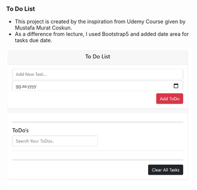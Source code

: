 ### To Do List
* This project is created by the inspiration from Udemy Course given by Mustafa Murat Coskun.
* As a difference from lecture, I used Bootstrap5 and added date area for tasks due date.

![UI](/ToDoList/todoListUI.jpg)


